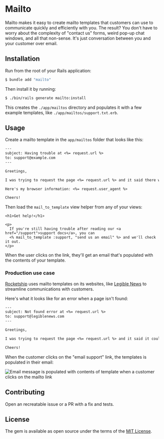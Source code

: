 # Mailto

Mailto makes it easy to create mailto templates that customers can use to communicate quickly and efficiently with you. The result? You don't have to worry about the complexity of "contact us" forms, weird pop-up chat windows, and all that non-sense. It's just conversation between you and your customer over email.

## Installation

Run from the root of your Rails application:

```sh
$ bundle add "mailto"
```

Then install it by running:

```sh
$ ./bin/rails generate mailto:install
```

This creates the `./app/mailtos` directory and populates it with a few example templates, like `./app/mailtos/support.txt.erb`.

## Usage

Create a mailto template in the `app/mailtos` folder that looks like this:

```txt
---
subject: Having trouble at <%= request.url %>
to: support@example.com
---

Greetings,

I was trying to request the page <%= request.url %> and it said there was an error. Could you please have a look?

Here's my browser information: <%= request.user_agent %>

Cheers!
```

Then load the `mail_to_template` view helper from any of your views:

```
<h1>Get help!</h1>

<p>
  If you're still having trouble after reading our <a href="/support">support docs</a>, you can
  <% mail_to_template :support, "send us an email" %> and we'll check it out.
</p>
```

When the user clicks on the link, they'll get an email that's populated with the contents of your template.

### Production use case

[Rocketship](https://rocketship.io/) uses mailto templates on its websites, like [Legible News](https://www.legiblenews.com/) to streamline communications with customers.

Here's what it looks like for an error when a page isn't found:

```txt
---
subject: Not found error at <%= request.url %>
to: support@legiblenews.com
---

Greetings,

I was trying to request the page <%= request.url %> and it said it couldn't be found, but I'm pretty sure this should work. Could you please have a look?

Cheers!
```

When the customer clicks on the "email support" link, the templates is populated in their email:

![Email message is populated with contents of template when a customer clicks on the mailto link](https://s3.amazonaws.com/bradgessler/OTvCp9Xd3X6LkRNfSSN1jcTRPW9ezlt3oCw5R9R19sjyCa1Ywv2nbtRc9LtwMSxWLJ75X4mYm6Al90q6dNYcLEivnONalotmlQKa.png)

## Contributing

Open an recreatable issue or a PR with a fix and tests.

## License

The gem is available as open source under the terms of the [MIT License](https://opensource.org/licenses/MIT).
